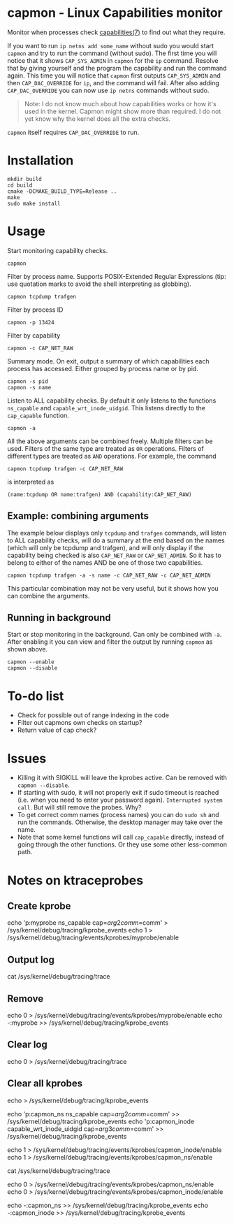 <!---
SPDX-License-Identifier: GPL-2.0-only
SPDX-FileCopyrightText: 2022 Casper Andersson <casper.casan@gmail.com>
-->

# capmon - Linux Capabilities monitor

Monitor when processes check
[capabilities(7)](https://man7.org/linux/man-pages/man7/capabilities.7.html) to
find out what they require.

If you want to run `ip netns add some_name` without sudo you would start `capmon`
and try to run the command (without sudo). The first time you will notice that
it shows `CAP_SYS_ADMIN` in `capmon` for the `ip` command. Resolve that
by giving yourself and the program the capability and run the command again.
This time you will notice that `capmon` first outputs `CAP_SYS_ADMIN` and
then `CAP_DAC_OVERRIDE` for `ip`, and the command will fail. After also adding
`CAP_DAC_OVERRIDE` you can now use `ip netns` commands without sudo.

> Note: I do not know much about how capabilities works or how it's used in the
> kernel. Capmon might show more than required. I do not yet know why the
> kernel does all the extra checks.

`capmon` itself requires `CAP_DAC_OVERRIDE` to run.

# Installation
```
mkdir build
cd build
cmake -DCMAKE_BUILD_TYPE=Release ..
make
sudo make install
```

# Usage
Start monitoring capability checks.
```
capmon
```

Filter by process name. Supports POSIX-Extended Regular Expressions (tip: use
quotation marks to avoid the shell interpreting as globbing).
```
capmon tcpdump trafgen
```

Filter by process ID
```
capmon -p 13424
```

Filter by capability
```
capmon -c CAP_NET_RAW
```

Summary mode. On exit, output a summary of which capabilities each process has
accessed. Either grouped by process name or by pid.
```
capmon -s pid
capmon -s name
```

Listen to ALL capability checks. By default it only listens to the functions
`ns_capable` and `capable_wrt_inode_uidgid`. This listens directly to the
`cap_capable` function.
```
capmon -a
```

All the above arguments can be combined freely. Multiple filters can be used.
Filters of the same type are treated as `OR` operations. Filters of different
types are treated as `AND` operations. For example, the command
```
capmon tcpdump trafgen -c CAP_NET_RAW
```
is interpreted as
```
(name:tcpdump OR name:trafgen) AND (capability:CAP_NET_RAW)
```

## Example: combining arguments
The example below displays only `tcpdump` and `trafgen` commands, will listen
to ALL capability checks, will do a summary at the end based on the names
(which will only be tcpdump and trafgen), and will only display if the
capability being checked is also `CAP_NET_RAW` or `CAP_NET_ADMIN`. So it has to
belong to either of the names AND be one of those two capabilities.
```
capmon tcpdump trafgen -a -s name -c CAP_NET_RAW -c CAP_NET_ADMIN
```
This particular combination may not be very useful, but it shows how you can
combine the arguments.

## Running in background

Start or stop monitoring in the background. Can only be combined with `-a`.
After enabling it you can view and filter the output by running `capmon` as
shown above.
```
capmon --enable
capmon --disable
```

# To-do list
- Check for possible out of range indexing in the code
- Filter out capmons own checks on startup?
- Return value of cap check?

# Issues
- Killing it with SIGKILL will leave the kprobes active. Can be removed with
  `capmon --disable`.
- If starting with sudo, it will not properly exit if sudo timeout is reached
  (i.e. when you need to enter your password again). `Interrupted system call`.
  But will still remove the probes. Why?
- To get correct comm names (process names) you can do `sudo sh` and run the commands. 
  Otherwise, the desktop manager may take over the name.
- Note that some kernel functions will call `cap_capable` directly, instead of
  going through the other functions. Or they use some other less-common path.



# Notes on ktraceprobes


## Create kprobe
echo 'p:myprobe ns_capable cap=$arg2 comm=$comm' > /sys/kernel/debug/tracing/kprobe_events
echo 1 > /sys/kernel/debug/tracing/events/kprobes/myprobe/enable

## Output log
cat /sys/kernel/debug/tracing/trace

## Remove
echo 0 > /sys/kernel/debug/tracing/events/kprobes/myprobe/enable
echo -:myprobe >> /sys/kernel/debug/tracing/kprobe_events

## Clear log
echo 0 > /sys/kernel/debug/tracing/trace

## Clear all kprobes
echo > /sys/kernel/debug/tracing/kprobe_events




echo 'p:capmon_ns ns_capable cap=$arg2 comm=$comm' >> /sys/kernel/debug/tracing/kprobe_events
echo 'p:capmon_inode capable_wrt_inode_uidgid cap=$arg3 comm=$comm' >> /sys/kernel/debug/tracing/kprobe_events

echo 1 > /sys/kernel/debug/tracing/events/kprobes/capmon_inode/enable
echo 1 > /sys/kernel/debug/tracing/events/kprobes/capmon_ns/enable

cat /sys/kernel/debug/tracing/trace

echo 0 > /sys/kernel/debug/tracing/events/kprobes/capmon_ns/enable
echo 0 > /sys/kernel/debug/tracing/events/kprobes/capmon_inode/enable

echo -:capmon_ns >> /sys/kernel/debug/tracing/kprobe_events
echo -:capmon_inode >> /sys/kernel/debug/tracing/kprobe_events
